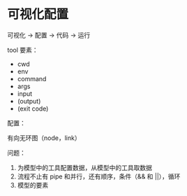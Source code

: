 # 可视化配置

可视化 -> 配置 -> 代码 -> 运行

tool 要素：

- cwd
- env
- command
- args
- input
- (output)
- (exit code)

配置：

有向无环图（node，link）

问题：

1. 为模型中的工具配置数据，从模型中的工具取数据
2. 流程不止有 pipe 和并行，还有顺序，条件（&& 和 ||），循环
3. 模型的要素

